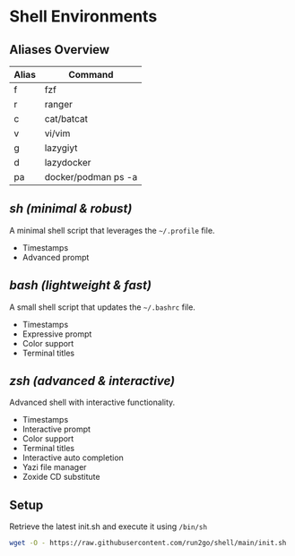# Shell Environments

## Aliases Overview
| Alias | Command |
| --- | --- |
| f | fzf |
| r | ranger |
| c | cat/batcat |
| v | vi/vim |
| g | lazygiyt |
| d | lazydocker |
| pa | docker/podman ps -a |

## _sh (minimal & robust)_
A minimal shell script that leverages the `~/.profile` file.<br>
- Timestamps
- Advanced prompt

## _bash (lightweight & fast)_
A small shell script that updates the `~/.bashrc` file.<br>
- Timestamps
- Expressive prompt
- Color support
- Terminal titles

## _zsh (advanced & interactive)_
Advanced shell with interactive functionality.<br>
- Timestamps
- Interactive prompt
- Color support
- Terminal titles
- Interactive auto completion
- Yazi file manager
- Zoxide CD substitute

## Setup
Retrieve the latest init.sh and execute it using `/bin/sh`
```sh
wget -O - https://raw.githubusercontent.com/run2go/shell/main/init.sh | sh
```
